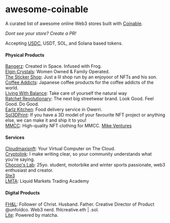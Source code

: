 # awesome-coinable
A curated list of awesome online Web3 stores built with [Coinable](https://coinablepay.com/).

*Dont see your store? Create a PR!*

Accepting [USDC](https://www.circle.com/en/usdc), USDT, SOL, and Solana based tokens.


#### Physical Products

[Bangerz](https://coinablepay.com/store/bangerz): Created in Space. Infused with Frog.\
[Elgin Crystals](https://coinablepay.com/store/elgincrystals): Women Owned & Family Operated.\
[The Sticker Shop](https://coinablepay.com/store/the-sticker-shop): Just a lil shop run by an enjoyoor of NFTs and his son.\
[Coffee Addicts](https://coinablepay.com/store/coffee-addicts): Japanese coffee products for the coffee addicts of the world.\
[Living With Balance](https://coinablepay.com/store/living-with-balance): Take care of yourself the natural way\
[Ratchet Revolutionary](https://coinablepay.com/store/ratchetrevolutionary): The next big streetwear brand. Look Good. Feel Good. Do Good.\
[Earlz Kitchen](https://coinablepay.com/store/earlz-kitchen): Food delivery service in Owerri.\
[Sol3DPrint](https://coinablepay.com/store/sol3dprint): If you have a 3D model of your favourite NFT project or anything else, we can make it and ship it to you!\
[MMCC](https://shop.mmccsolana.com/): High-quality NFT clothing for MMCC.
[Mike Ventures](https://coinablepay.com/store/mike-ventures)


#### Services

[Cloudmaxisnft](https://coinablepay.com/store/cloudmaxisnft): Your Virtual Computer on The Cloud.\
[Cryptolink](https://coinablepay.com/store/cryptolink): I make writing clear, so your community understands what you're saying.\
[Chocoo's Lab](https://coinablepay.com/store/chocoos-lab): 25yo. student, motorbike and winter sports passionate, web3 enthusiast and creator.\
[Ste3](https://coinablepay.com/store/ste3)\
[LMTA](https://coinablepay.com/store/lmta): Liquid Markets Trading Academy

#### Digital Products

[FH&L](https://coinablepay.com/store/fhl): Follower of Christ. Husband. Father. Creative Director of Product @unfoldco. Web3 nerd. fhlcreative.eth | .sol.\
[Lite](https://coinablepay.com/store/lite): Powered by matcha.